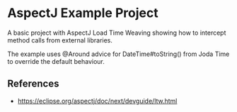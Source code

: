 AspectJ Example Project
===============

A basic project with AspectJ Load Time Weaving showing how to intercept method calls from external libraries.

The example uses @Around advice for DateTime#toString() from Joda Time to override the default behaviour.

References
---
 * https://eclipse.org/aspectj/doc/next/devguide/ltw.html



